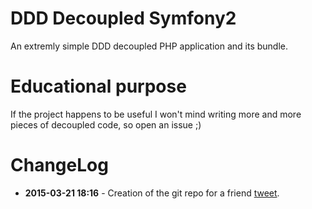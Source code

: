 # DDD Decoupled Symfony2
An extremly simple DDD decoupled PHP application and its bundle.

# Educational purpose
If the project happens to be useful I won't mind writing more and more pieces of decoupled code, so open an issue ;)

# ChangeLog
 - **2015-03-21 18:16** - Creation of the git repo for a friend [tweet](https://twitter.com/marcossegov/status/579269914420244480).

